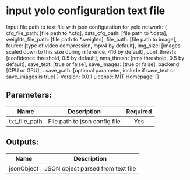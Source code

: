 # input yolo configuration text file
Input file path to text file with json configuration for yolo network:
{
cfg_file_path: [file path to *.cfg],
data_cfg_path: [file path to *.data],
weights_file_path: [file path to *.weights],
file_path: [file path to image],
fourcc: [type of video compression, mpv4 by default],
img_size: [images scaled down to this size during inference, 416 by default],
conf_thresh: [confidence threshold, 0.5 by default],
nms_thresh: [nms threshold, 0.5 by default],
save_text: [true or false],
save_images: [true or false],
backend: [CPU or GPU],
+save_path: [optional parameter, include if save_text or save_images is true]
}
Version: 0.0.1
License: MIT
Homepage: []

## Parameters:
Name|Description|Required
---|---|:---:
txt_file_path|File path to json config file|Yes

## Outputs:
Name|Description
---|---
jsonObject|JSON object parsed from text file
